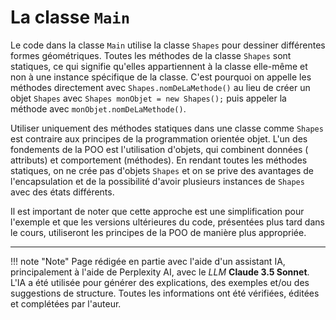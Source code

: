 # La classe `Main`

Le code dans la classe `Main` utilise la classe `Shapes` pour dessiner différentes formes géométriques. Toutes les
méthodes de la classe `Shapes` sont statiques, ce qui signifie qu'elles appartiennent à la classe elle-même et non à une
instance spécifique de la classe. C'est pourquoi on appelle les méthodes directement avec `Shapes.nomDeLaMethode()` au
lieu de créer un objet `Shapes` avec `Shapes monObjet = new Shapes();` puis appeler la méthode avec
`monObjet.nomDeLaMethode()`.

Utiliser uniquement des méthodes statiques dans une classe comme `Shapes` est contraire aux principes de la
programmation orientée objet. L'un des fondements de la POO est l'utilisation d'objets, qui combinent données (
attributs) et comportement (méthodes). En rendant toutes les méthodes statiques, on ne crée pas d'objets `Shapes` et on
se prive des avantages de l'encapsulation et de la possibilité d'avoir plusieurs instances de `Shapes` avec des états
différents.

Il est important de noter que cette approche est une simplification pour l'exemple et que les versions ultérieures du
code, présentées plus tard dans le cours, utiliseront les principes de la POO de manière plus appropriée.




-------

!!! note "Note"
    Page rédigée en partie avec l'aide d'un assistant IA, principalement à l'aide de Perplexity AI, avec le *LLM* 
    **Claude 3.5 Sonnet**. L'IA a été utilisée pour générer des explications, des exemples et/ou des suggestions de 
    structure. Toutes les informations ont été vérifiées, éditées et complétées par l'auteur.